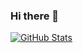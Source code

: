 ### Hi there 👋
<a href="https://github.com/guch8017/">
  <img align="center" alt="GitHub Stats" src="https://github-readme-stats.vercel.app/api?username=guch8017&show_icons=true&bg_color=30,e96443,904e95&title_color=fff&text_color=fff&count_private=true" />
</a>
